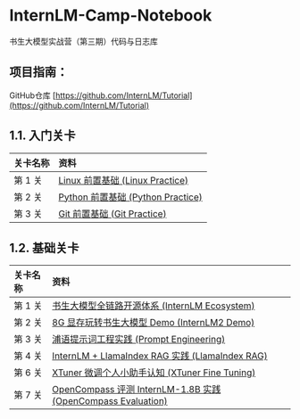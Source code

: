 # InternLM-Camp-Notebook

书生大模型实战营（第三期）代码与日志库


## 项目指南：
GitHub仓库 [https://github.com/InternLM/Tutorial](https://github.com/InternLM/Tutorial)

## 1.1. 入门关卡

|关卡名称|资料|
|:-----|:----|
|第 1 关|[Linux 前置基础 (Linux Practice)](L0/Linux/)|
|第 2 关|[Python 前置基础 (Python Practice)](L0/python/)|
|第 3 关|[Git 前置基础 (Git Practice)](/L0/Git/)|

## 1.2. 基础关卡

|关卡名称|资料|
|:-----|:----|
|第 1 关| [书生大模型全链路开源体系 (InternLM Ecosystem)](L1/HelloIntern/) |
|第 2 关| [8G 显存玩转书生大模型 Demo (InternLM2 Demo)](L1/Demo/) |
|第 3 关| [浦语提示词工程实践 (Prompt  Engineering)](L1/Prompt/) |
|第 4 关| [InternLM + LlamaIndex RAG 实践 (LlamaIndex RAG)](L1/LlamaIndex/)|
|第 6 关| [XTuner 微调个人小助手认知 (XTuner Fine Tuning)](L1/Xtuner) |
|第 7 关| [OpenCompass 评测 InternLM-1.8B 实践 (OpenCompass Evaluation)](L1/OpenCompass/) |
